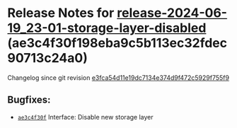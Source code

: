 Release Notes for [**release-2024-06-19\_23-01-storage-layer-disabled**](https://github.com/dfinity/ic/tree/release-2024-06-19_23-01-storage-layer-disabled) (ae3c4f30f198eba9c5b113ec32fdec90713c24a0)
=======================================================================================================================================================================================================

Changelog since git revision [e3fca54d11e19dc7134e374d9f472c5929f755f9](https://dashboard.internetcomputer.org/release/e3fca54d11e19dc7134e374d9f472c5929f755f9)

Bugfixes:
---------

* [`ae3c4f30f`](https://github.com/dfinity/ic/commit/ae3c4f30f) Interface: Disable new storage layer
